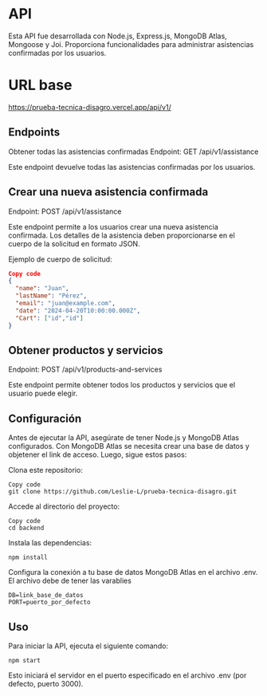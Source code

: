 # API
Esta API fue desarrollada con Node.js, Express.js, MongoDB Atlas, Mongoose y Joi. Proporciona funcionalidades para administrar asistencias confirmadas por los usuarios.

# URL base
https://prueba-tecnica-disagro.vercel.app/api/v1/

## Endpoints
Obtener todas las asistencias confirmadas
Endpoint: GET /api/v1/assistance

Este endpoint devuelve todas las asistencias confirmadas por los usuarios.

## Crear una nueva asistencia confirmada
Endpoint: POST /api/v1/assistance

Este endpoint permite a los usuarios crear una nueva asistencia confirmada. Los detalles de la asistencia deben proporcionarse en el cuerpo de la solicitud en formato JSON.

Ejemplo de cuerpo de solicitud:

```json
Copy code
{
  "name": "Juan",
  "lastName": "Pérez",
  "email": "juan@example.com",
  "date": "2024-04-20T10:00:00.000Z",
  "Cart": ["id","id"]
}
```

## Obtener productos y servicios
Endpoint: POST /api/v1/products-and-services

Este endpoint permite obtener todos los productos y servicios que el usuario puede elegir.


## Configuración
Antes de ejecutar la API, asegúrate de tener Node.js y MongoDB Atlas configurados.
Con MongoDB Atlas se necesita crear una base de datos y objetener el link de acceso.
Luego, sigue estos pasos:

Clona este repositorio:
```
Copy code
git clone https://github.com/Leslie-L/prueba-tecnica-disagro.git
```
Accede al directorio del proyecto:
```
Copy code
cd backend
```

Instala las dependencias:
```
npm install
```
Configura la conexión a tu base de datos MongoDB Atlas en el archivo .env. El archivo debe de tener las varablies
```
DB=link_base_de_datos
PORT=puerto_por_defecto

```

## Uso
Para iniciar la API, ejecuta el siguiente comando:
```
npm start
```
Esto iniciará el servidor en el puerto especificado en el archivo .env (por defecto, puerto 3000).
